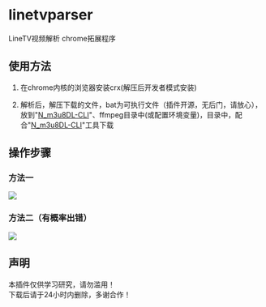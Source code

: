 # linetvparser
 LineTV视频解析 chrome拓展程序
<h2>使用方法</h2>
<ol>
<li>
<p>在chrome内核的浏览器安装crx(解压后开发者模式安装)</p>
</li>
<li>
<p>解析后，解压下载的文件，bat为可执行文件（插件开源，无后门，请放心），放到"<a href="https://github.com/nilaoda/N_m3u8DL-CLI" rel="nofollow">N_m3u8DL-CLI</a>"、ffmpeg目录中(或配置环境变量)，目录中，配合"<a href="https://github.com/nilaoda/N_m3u8DL-CLI" rel="nofollow">N_m3u8DL-CLI</a>"工具下载
</li>
</ol>
<h2>操作步骤</h2>
<h3>方法一</h3>
<img src="https://user-images.githubusercontent.com/21048630/172067130-3c788730-c3fa-4736-97fc-63503280e822.png" />
<h3>方法二（有概率出错）</h3>
<img src="https://user-images.githubusercontent.com/21048630/172067158-fe9cd17f-0d3b-48de-bad3-9a138445976e.png" />
<h2>声明</h2>
<p>本插件仅供学习研究，请勿滥用！<br/>
 下载后请于24小时内删除，多谢合作！</p>
